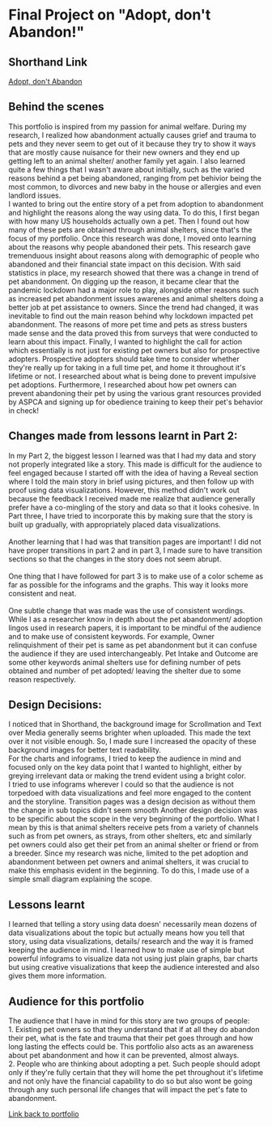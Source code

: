# Final Project on "Adopt, don't Abandon!"

## Shorthand Link
[Adopt, don't Abandon](https://carnegiemellon.shorthandstories.com/adopt-dont-abandon/index.html)

## Behind the scenes
This portfolio is inspired from my passion for animal welfare. During my research, I realized how abandonment actually causes grief and trauma to pets and they never seem to get out of it because they try to show it ways that are mostly cause nuisance for their new owners and they end up getting left to an animal shelter/ another family yet again. I also learned quite a few things that I wasn't aware about initially, such as the varied reasons behind a pet being abandoned, ranging from pet behivior being the most common, to divorces and new baby in the house or allergies and even landlord issues. <br/>
I wanted to bring out the entire story of a pet from adoption to abandonment and highlight the reasons along the way using data. To do this, I first began with how many US households actually own a pet. Then I found out how many of these pets are obtained through animal shelters, since that's the focus of my portfolio. Once this research was done, I moved onto learning about the reasons why people abandoned their pets. This research gave tremenduous insight about reasons along with demographic of people who abandoned and their financial state impact on this decision. With said statistics in place, my research showed that there was a change in trend of pet abandonment. On digging up the reason, it became clear that the pandemic lockdown had a major role to play, alongside other reasons such as increased pet abandonment issues awarenes and animal shelters doing a better job at pet assistance to owners. Since the trend had changed, it was inevitable to find out the main reason behind why lockdown impacted pet abandonment. The reasons of more pet time and pets as stress busters made sense and the data proved this from surveys that were conducted to learn about this impact. Finally, I wanted to highlight the call for action which essentially is not just for existing pet owners but also for prospective adopters. Prospective adopters should take time to consider whether they're really up for taking in a full time pet, and home it throughout it's lifetime or not. I researched about what is being done to prevent impulsive pet adoptions. Furthermore, I researched about how pet owners can prevent abandoning their pet by using the various grant resources provided by ASPCA and signing up for obedience training to keep their pet's behavior in check!<br/>

## Changes made from lessons learnt in Part 2:
In my Part 2, the biggest lesson I learned was that I had my data and story not properly integrated like a story. This made is difficult for the audience to feel engaged because I started off with the idea of having a Reveal section where I told the main story in brief using pictures, and then follow up with proof using data visualizations. However, this method didn't work out because the feedback I received made me realize that audience generally prefer have a co-mingling of the story and data so that it looks cohesive. In Part three, I have tried to incorporate this by making sure that the story is built up gradually, with appropriately placed data visualizations. <br/> <br/>
Another learning that I had was that transition pages are important! I did not have proper transitions in part 2 and in part 3, I made sure to have transition sections so that the changes in the story does not seem abrupt. <br/> <br/>
One thing that I have followed for part 3 is to make use of a color scheme as far as possible for the infograms and the graphs. This way it looks more consistent and neat. <br/> <br/>
One subtle change that was made was the use of consistent wordings. While I as a researcher know in depth about the pet abandonment/ adoption lingos used in research papers, it is important to be mindful of the audience and to make use of consistent keywords. For example, Owner relinquishment of their pet is same as pet abandonment but it can confuse the audience if they are used interchangeably. Pet Intake and Outcome are some other keywords animal shelters use for defining number of pets obtained and number of pet adopted/ leaving the shelter due to some reason respectively. <br/>

## Design Decisions:
I noticed that in Shorthand, the background image for Scrollmation and Text over Media generally seems brighter when uploaded. This made the text over it not visible enough. So, I made sure I increased the opacity of these background images for better text readability. <br/>
For the charts and infograms, I tried to keep the audience in mind and focused only on the key data point that I wanted to highlight, either by greying irrelevant data or making the trend evident using a bright color. <br/>
I tried to use infograms wherever I could so that the audience is not torpedoed with data visualizations and feel more engaged to the content and the storyline. 
Transition pages was a design decision as without them the change in sub topics didn't seem smooth
Another design decision was to be specific about the scope in the very beginning of the portfolio. What I mean by this is that animal shelters receive pets from a variety of channels such as from pet owners, as strays, from other shelters, etc and similarly pet owners could also get their pet from an animal shelter or friend or from a breeder. Since my research was niche, limited to the pet adoption and abandonment between pet owners and animal shelters, it was crucial to make this emphasis evident in the beginning. To do this, I made use of a simple small diagram explaining the scope. <br/>

## Lessons learnt
I learned that telling a story using data doesn' necessarily mean dozens of data visualizations about the topic but actually means how you tell that story, using data visualizations, details/ research and the way it is framed keeping the audience in mind. 
I learned how to make use of simple but powerful infograms to visualize data not using just plain graphs, bar charts but using creative visualizations that keep the audience interested and also gives them more information. <br/>

## Audience for this portfolio
The audience that I have in mind for this story are two groups of people: <br/> 1. Existing pet owners so that they understand that if at all they do abandon their pet, what is the fate and trauma that their pet goes through and how long lasting the effects could be. This portfolio also acts as an awareness about pet abandonment and how it can be prevented, almost always.<br/> 2. People who are thinking about adopting a pet. Such people should adopt only if they're fully certain that they will home the pet throughout it's lifetime and not only have the financial capability to do so but also wont be going through any such personal life changes that will impact the pet's fate to abandonment. 

[Link back to portfolio](https://github.com/vaibhavibhidecmu/bhidePortfolio)

